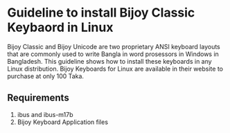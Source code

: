 # Guideline to install Bijoy Classic Keybaord in Linux

Bijoy Classic and Bijoy Unicode are two proprietary ANSI keyboard layouts that are commonly used to write Bangla in word prosessors in Windows in Bangladesh. This guideline shows how to install these keyboards in any Linux distribution. Bijoy Keyboards for Linux are available in their website to purchase at only 100 Taka.

## Requirements

1. ibus and ibus-m17b
2. Bijoy Keyboard Application files
